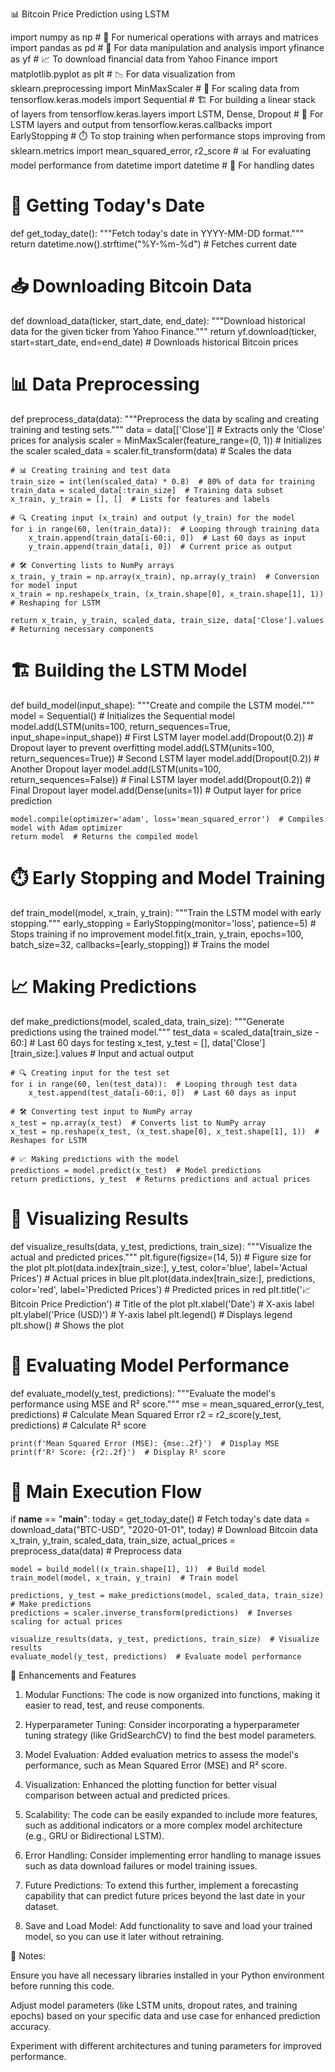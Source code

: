 📊 Bitcoin Price Prediction using LSTM

import numpy as np  # 🔢 For numerical operations with arrays and matrices
import pandas as pd  # 📅 For data manipulation and analysis
import yfinance as yf  # 📈 To download financial data from Yahoo Finance
import matplotlib.pyplot as plt  # 📉 For data visualization
from sklearn.preprocessing import MinMaxScaler  # 📏 For scaling data
from tensorflow.keras.models import Sequential  # 🏗️ For building a linear stack of layers
from tensorflow.keras.layers import LSTM, Dense, Dropout  # 🧠 For LSTM layers and output
from tensorflow.keras.callbacks import EarlyStopping  # ⏱️ To stop training when performance stops improving
from sklearn.metrics import mean_squared_error, r2_score  # 📊 For evaluating model performance
from datetime import datetime  # 📅 For handling dates

# 📅 Getting Today's Date
def get_today_date():
    """Fetch today's date in YYYY-MM-DD format."""
    return datetime.now().strftime("%Y-%m-%d")  # Fetches current date

# 📥 Downloading Bitcoin Data
def download_data(ticker, start_date, end_date):
    """Download historical data for the given ticker from Yahoo Finance."""
    return yf.download(ticker, start=start_date, end=end_date)  # Downloads historical Bitcoin prices

# 📊 Data Preprocessing
def preprocess_data(data):
    """Preprocess the data by scaling and creating training and testing sets."""
    data = data[['Close']]  # Extracts only the 'Close' prices for analysis
    scaler = MinMaxScaler(feature_range=(0, 1))  # Initializes the scaler
    scaled_data = scaler.fit_transform(data)  # Scales the data

    # 📊 Creating training and test data
    train_size = int(len(scaled_data) * 0.8)  # 80% of data for training
    train_data = scaled_data[:train_size]  # Training data subset
    x_train, y_train = [], []  # Lists for features and labels

    # 🔍 Creating input (x_train) and output (y_train) for the model
    for i in range(60, len(train_data)):  # Looping through training data
        x_train.append(train_data[i-60:i, 0])  # Last 60 days as input
        y_train.append(train_data[i, 0])  # Current price as output

    # 🛠️ Converting lists to NumPy arrays
    x_train, y_train = np.array(x_train), np.array(y_train)  # Conversion for model input
    x_train = np.reshape(x_train, (x_train.shape[0], x_train.shape[1], 1))  # Reshaping for LSTM

    return x_train, y_train, scaled_data, train_size, data['Close'].values  # Returning necessary components

# 🏗️ Building the LSTM Model
def build_model(input_shape):
    """Create and compile the LSTM model."""
    model = Sequential()  # Initializes the Sequential model
    model.add(LSTM(units=100, return_sequences=True, input_shape=input_shape))  # First LSTM layer
    model.add(Dropout(0.2))  # Dropout layer to prevent overfitting
    model.add(LSTM(units=100, return_sequences=True))  # Second LSTM layer
    model.add(Dropout(0.2))  # Another Dropout layer
    model.add(LSTM(units=100, return_sequences=False))  # Final LSTM layer
    model.add(Dropout(0.2))  # Final Dropout layer
    model.add(Dense(units=1))  # Output layer for price prediction

    model.compile(optimizer='adam', loss='mean_squared_error')  # Compiles model with Adam optimizer
    return model  # Returns the compiled model

# ⏱️ Early Stopping and Model Training
def train_model(model, x_train, y_train):
    """Train the LSTM model with early stopping."""
    early_stopping = EarlyStopping(monitor='loss', patience=5)  # Stops training if no improvement
    model.fit(x_train, y_train, epochs=100, batch_size=32, callbacks=[early_stopping])  # Trains the model

# 📈 Making Predictions
def make_predictions(model, scaled_data, train_size):
    """Generate predictions using the trained model."""
    test_data = scaled_data[train_size - 60:]  # Last 60 days for testing
    x_test, y_test = [], data['Close'][train_size:].values  # Input and actual output

    # 🔍 Creating input for the test set
    for i in range(60, len(test_data)):  # Looping through test data
        x_test.append(test_data[i-60:i, 0])  # Last 60 days as input

    # 🛠️ Converting test input to NumPy array
    x_test = np.array(x_test)  # Converts list to NumPy array
    x_test = np.reshape(x_test, (x_test.shape[0], x_test.shape[1], 1))  # Reshapes for LSTM

    # 📈 Making predictions with the model
    predictions = model.predict(x_test)  # Model predictions
    return predictions, y_test  # Returns predictions and actual prices

# 🎨 Visualizing Results
def visualize_results(data, y_test, predictions, train_size):
    """Visualize the actual and predicted prices."""
    plt.figure(figsize=(14, 5))  # Figure size for the plot
    plt.plot(data.index[train_size:], y_test, color='blue', label='Actual Prices')  # Actual prices in blue
    plt.plot(data.index[train_size:], predictions, color='red', label='Predicted Prices')  # Predicted prices in red
    plt.title('📈 Bitcoin Price Prediction')  # Title of the plot
    plt.xlabel('Date')  # X-axis label
    plt.ylabel('Price (USD)')  # Y-axis label
    plt.legend()  # Displays legend
    plt.show()  # Shows the plot

# 📏 Evaluating Model Performance
def evaluate_model(y_test, predictions):
    """Evaluate the model's performance using MSE and R² score."""
    mse = mean_squared_error(y_test, predictions)  # Calculate Mean Squared Error
    r2 = r2_score(y_test, predictions)  # Calculate R² score

    print(f'Mean Squared Error (MSE): {mse:.2f}')  # Display MSE
    print(f'R² Score: {r2:.2f}')  # Display R² score

# 🚀 Main Execution Flow
if __name__ == "__main__":
    today = get_today_date()  # Fetch today's date
    data = download_data("BTC-USD", "2020-01-01", today)  # Download Bitcoin data
    x_train, y_train, scaled_data, train_size, actual_prices = preprocess_data(data)  # Preprocess data

    model = build_model((x_train.shape[1], 1))  # Build model
    train_model(model, x_train, y_train)  # Train model

    predictions, y_test = make_predictions(model, scaled_data, train_size)  # Make predictions
    predictions = scaler.inverse_transform(predictions)  # Inverses scaling for actual prices

    visualize_results(data, y_test, predictions, train_size)  # Visualize results
    evaluate_model(y_test, predictions)  # Evaluate model performance

🚀 Enhancements and Features

1. Modular Functions: The code is now organized into functions, making it easier to read, test, and reuse components.


2. Hyperparameter Tuning: Consider incorporating a hyperparameter tuning strategy (like GridSearchCV) to find the best model parameters.


3. Model Evaluation: Added evaluation metrics to assess the model's performance, such as Mean Squared Error (MSE) and R² score.


4. Visualization: Enhanced the plotting function for better visual comparison between actual and predicted prices.


5. Scalability: The code can be easily expanded to include more features, such as additional indicators or a more complex model architecture (e.g., GRU or Bidirectional LSTM).


6. Error Handling: Consider implementing error handling to manage issues such as data download failures or model training issues.


7. Future Predictions: To extend this further, implement a forecasting capability that can predict future prices beyond the last date in your dataset.


8. Save and Load Model: Add functionality to save and load your trained model, so you can use it later without retraining.



📌 Notes:

Ensure you have all necessary libraries installed in your Python environment before running this code.

Adjust model parameters (like LSTM units, dropout rates, and training epochs) based on your specific data and use case for enhanced prediction accuracy.

Experiment with different architectures and tuning parameters for improved performance.


